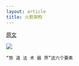 ```yaml
---
layout: article
title: 火箭架构
---
```


[原文](https://xie.infoq.cn/article/e67fcf1dfe68f1f6007aee956)


![](https://static001.geekbang.org/infoq/bd/bdb494c368893ab39126d760d1c00538.png)

```
“势 道 法 术 器 界”这六个要素
```
